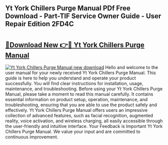 ## Yt York Chillers Purge Manual PDf Free Download - Part-TlF Service Owner Guide - User Repair Edition 2FD4C

# <h2><a href="http://bc63110.oget.top/?id=Yt+York+Chillers+Purge+Manual">🔗Download New 👉🔴 Yt York Chillers Purge Manual</a></h2>

[![Yt York Chillers Purge Manual new download](https://i.imgur.com/5g1atiW.png)](http://bc63110.oget.top/?id=Yt+York+Chillers+Purge+Manual)
Hello and welcome to the user manual for your newly received Yt York Chillers Purge Manual. This guide is here to help you understand and operate your product successfully. You will find clear instructions for installation, usage, maintenance, and troubleshooting. Before using your Yt York Chillers Purge Manual, please take a moment to read this manual carefully. It contains essential information on product setup, operation, maintenance, and troubleshooting, ensuring that you are able to use the product safely and effectively. Yt York Chillers Purge Manual offers users an impressive collection of advanced features, such as facial recognition, augmented reality, voice activation, and wireless charging, all easily accessible through the user-friendly and intuitive interface. Your Feedback is Important Yt York Chillers Purge Manual. We value your input and are committed to continuous improvement.
